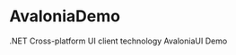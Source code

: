 # AvaloniaDemo
.NET Cross-platform UI client technology AvaloniaUI Demo

[icon]:https://github.com/herry-go/AvaloniaDemo/blob/master/AvaloniaDemo/Assets/1.png
